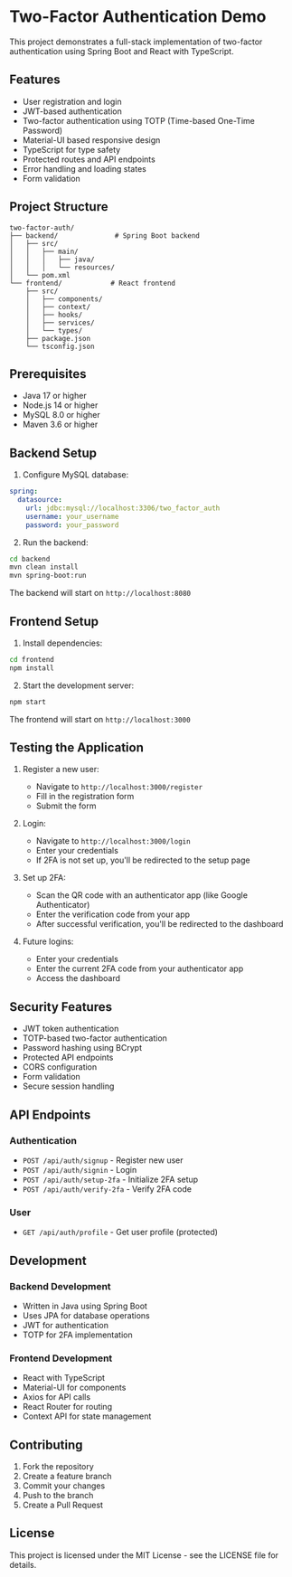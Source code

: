 # Two-Factor Authentication Demo

This project demonstrates a full-stack implementation of two-factor authentication using Spring Boot and React with TypeScript.

## Features

- User registration and login
- JWT-based authentication
- Two-factor authentication using TOTP (Time-based One-Time Password)
- Material-UI based responsive design
- TypeScript for type safety
- Protected routes and API endpoints
- Error handling and loading states
- Form validation

## Project Structure

```
two-factor-auth/
├── backend/              # Spring Boot backend
│   ├── src/
│   │   ├── main/
│   │   │   ├── java/
│   │   │   └── resources/
│   └── pom.xml
└── frontend/            # React frontend
    ├── src/
    │   ├── components/
    │   ├── context/
    │   ├── hooks/
    │   ├── services/
    │   └── types/
    ├── package.json
    └── tsconfig.json
```

## Prerequisites

- Java 17 or higher
- Node.js 14 or higher
- MySQL 8.0 or higher
- Maven 3.6 or higher

## Backend Setup

1. Configure MySQL database:
```yaml
spring:
  datasource:
    url: jdbc:mysql://localhost:3306/two_factor_auth
    username: your_username
    password: your_password
```

2. Run the backend:
```bash
cd backend
mvn clean install
mvn spring-boot:run
```

The backend will start on `http://localhost:8080`

## Frontend Setup

1. Install dependencies:
```bash
cd frontend
npm install
```

2. Start the development server:
```bash
npm start
```

The frontend will start on `http://localhost:3000`

## Testing the Application

1. Register a new user:
   - Navigate to `http://localhost:3000/register`
   - Fill in the registration form
   - Submit the form

2. Login:
   - Navigate to `http://localhost:3000/login`
   - Enter your credentials
   - If 2FA is not set up, you'll be redirected to the setup page

3. Set up 2FA:
   - Scan the QR code with an authenticator app (like Google Authenticator)
   - Enter the verification code from your app
   - After successful verification, you'll be redirected to the dashboard

4. Future logins:
   - Enter your credentials
   - Enter the current 2FA code from your authenticator app
   - Access the dashboard

## Security Features

- JWT token authentication
- TOTP-based two-factor authentication
- Password hashing using BCrypt
- Protected API endpoints
- CORS configuration
- Form validation
- Secure session handling

## API Endpoints

### Authentication
- `POST /api/auth/signup` - Register new user
- `POST /api/auth/signin` - Login
- `POST /api/auth/setup-2fa` - Initialize 2FA setup
- `POST /api/auth/verify-2fa` - Verify 2FA code

### User
- `GET /api/auth/profile` - Get user profile (protected)

## Development

### Backend Development
- Written in Java using Spring Boot
- Uses JPA for database operations
- JWT for authentication
- TOTP for 2FA implementation

### Frontend Development
- React with TypeScript
- Material-UI for components
- Axios for API calls
- React Router for routing
- Context API for state management

## Contributing

1. Fork the repository
2. Create a feature branch
3. Commit your changes
4. Push to the branch
5. Create a Pull Request

## License

This project is licensed under the MIT License - see the LICENSE file for details.
